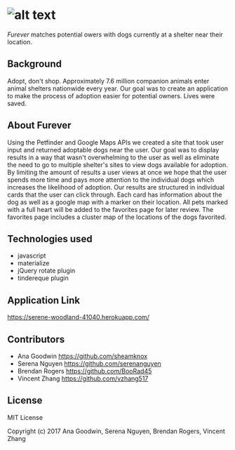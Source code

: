 ![alt text](/assets/images/furever_text_logo)
======

*Furever* matches potential owers with dogs currently at a shelter near their location.

## Background

Adopt, don't shop. Approximately 7.6 million companion animals enter animal shelters nationwide every year. Our goal was to create an application to make the process of adoption easier for potential owners. Lives were saved.


## About Furever

Using the Petfinder and Google Maps APIs we created a site that took user input and returned adoptable dogs near the user. Our goal was to display results in a way that wasn't overwhelming to the user as well as eliminate the need to go to multiple shelter's sites to view dogs available for adoption. By limiting the amount of results a user views at once we hope that the user spends more time and pays more attention to the individual dogs which increases the likelihood of adoption. 
Our results are structured in individual cards that the user can click through. Each card has information about the dog as well as a google map with a marker on their location. All pets marked with a full heart will be added to the favorites page for later review. The favorites page includes a cluster map of the locations of the dogs favorited.

## Technologies used 
- javascript
- materialize
- jQuery rotate plugin
- tindereque plugin 


## Application Link

<https://serene-woodland-41040.herokuapp.com/>

## Contributors

* Ana Goodwin <https://github.com/sheamknox>
* Serena Nguyen <https://github.com/serenanguyen>
* Brendan Rogers <https://github.com/BooRad45>
* Vincent Zhang <https://github.com/vzhang517>

## License

MIT License

Copyright (c) 2017 Ana Goodwin, Serena Nguyen, Brendan Rogers, Vincent Zhang




